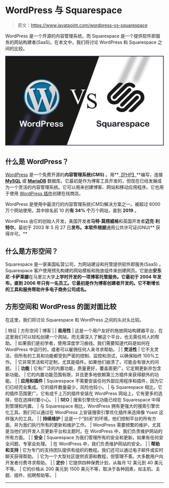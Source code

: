 # WordPress 与 Squarespace

> 原文：<https://www.javatpoint.com/wordpress-vs-squarespace>

WordPress 是一个开源的内容管理系统，而 Squarespace 是一个提供软件即服务的网站构建者(SaaS)。在本文中，我们将讨论 WordPress 和 Squarespace 之间的比较。

![WordPress Vs. Squarespace](img/24137698c89389f4ffaaf7238d26887a.png)

## 什么是 WordPress？

[WordPress](https://www.javatpoint.com/wordpress-tutorial) 是一个免费开源的**内容管理系统(CMS)** 。用**[【PHP】](https://www.javatpoint.com/php-tutorial)**编写，连接 **[MySQL](https://www.javatpoint.com/mysql-tutorial)** 或 **[MariaDB](https://www.javatpoint.com/mariadb-tutorial)** 数据库。它最初是作为博客工具开发的，但现在已经发展成为一个灵活的内容管理系统。它可以用来创建博客、网站和移动应用程序。它也用于使用 [WordPress 插件](https://www.javatpoint.com/wordpress-plugins)创建在线商店。

WordPress 是使用中最流行的内容管理系统(CMS)解决方案之一。被超过 6000 万个网站使用，其中排名前 10 的**有 **34%** 个**万个网站，直到 **2019** 。

WordPress 由它的创始人开发，美国开发者**马特·莫楞威格**和英国开发者**迈克·利特尔**。最初于 2003 年 5 月 27 日**发布。本软件根据**通用公共许可证(GNU)** 获得许可。**

## 什么是方形空间？

Squarespace 是一家美国私营公司，为网站建设和托管提供软件即服务(SaaS) 。Squarespace 客户使用预先构建的网站模板和拖放组件来创建网页。它是由**安东尼·卡萨莱娜**在马里兰大学**上学时开发的一项博客托管服务。它最初于 2004 年发布，直到 2006 年只有一名员工。它最初是作为博客创建者开发的。它不断增长的工具和服务帮助许多电子商务公司成名。**

## 方形空间和 WordPress 的面对面比较

在这里，我们将讨论 Squarespace 和 WordPress 之间的头对头比较。

| 特征 | 方形空间 | 博客 |
| **易用性** | 这是一个用户友好的拖放网站构建器平台，在这里我们可以轻松创建一个网站，而无需深入了解这个平台，也无需任何人的帮助。 | 如果我们是初学者，使用深度学习曲线。我们需要知道代码是如何在 WordPress 中运行的，或者可以雇佣任何人来寻求帮助。 |
| **灵活性** | 它不太灵活，但所有的工具和功能都受到严密的控制、监控和测试，以确保始终 100%工作。 | 它非常灵活和可定制，尤其是插件。如果他们崩溃了，可能会有很大的问题。 |
| **功能** | 它有广泛的内置功能，质量更好，覆盖面更广。它定期更新并包含新功能。 | 它的内置功能范围有限，并且更多地依赖第三方插件来获得额外的功能。 |
| **应用和插件** | Squarespace 不需要安装任何外部应用程序和插件，因为它们已经完全集成。它的插件数量最少，风险也较小。 | 与 Squarespace 相比，它的插件范围更广。它有成千上万的插件安装在 WordPress 网站上。它有更多的选择，但在选择时要小心。 |
| **SEO** | 搜索引擎优化功能已经在 Squarespace 中得到管理和内置。 | 与 Squarespace 相比，WordPress 拥有更强大的搜索引擎优化工具。我们可以通过在 WordPress 上安装搜索引擎优化插件来选择像 Yoast 这样强大的工具。 |
| **持续维护** | 这是一个“封闭”的环境，他们控制平台的所有方面，并为我们执行所有的更新和维护工作。 | WordPress 需要频繁的维护，尤其是当他们的开发人员更新平台和主题时。在 WordPress 中，我们负责维护网站的所有方面。 |
| **安全** | Squarespace 为我们管理所有的安全和更新。如果有任何安全问题，专家会处理。 | 在 WordPress 中，我们负责维护网站的安全。 |
| **帮助和支持** | 它为专门的支持团队提供有组织的教程。我们还可以通过电子邮件或实时聊天获得帮助。 | 它为一个大型社区提供资源和教程，但管理不善。大多数用户向开发者付费寻求帮助。 |
| **定价** | 它提供四种保费计划，从每月 12 美元到 40 美元不等。 | 它的价格从 200 美元到 1500 美元不等，取决于各种因素，如主机、主题、插件、招聘帮助等。 |

* * *